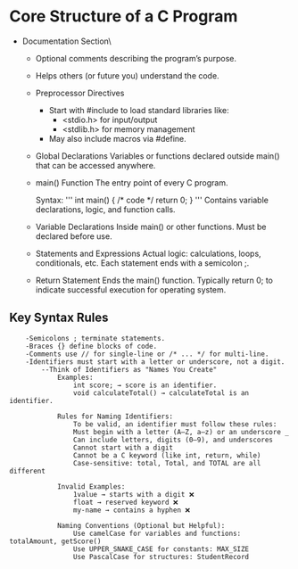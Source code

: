 # Core Structure of a C Program
- Documentation Section\
    - Optional comments describing the program’s purpose.
    - Helps others (or future you) understand the code.

    - Preprocessor Directives
        - Start with #include to load standard libraries like:
            - <stdio.h> for input/output
            - <stdlib.h> for memory management
        - May also include macros via #define.

    - Global Declarations
        Variables or functions declared outside main() that can be accessed anywhere.

    - main() Function
        The entry point of every C program.

        Syntax:
            ''' 
            int main() { 
                /* code */ 
                return 0; 
            }
            '''
        Contains variable declarations, logic, and function calls.

    - Variable Declarations
        Inside main() or other functions.
        Must be declared before use.

    - Statements and Expressions
        Actual logic: calculations, loops, conditionals, etc.
        Each statement ends with a semicolon ;.

    - Return Statement
        Ends the main() function.
        Typically return 0; to indicate successful execution for operating system.



## Key Syntax Rules
        -Semicolons ; terminate statements.
        -Braces {} define blocks of code.
        -Comments use // for single-line or /* ... */ for multi-line.
        -Identifiers must start with a letter or underscore, not a digit.
            --Think of Identifiers as "Names You Create"
                Examples:
                    int score; → score is an identifier.
                    void calculateTotal() → calculateTotal is an identifier.

                Rules for Naming Identifiers:
                    To be valid, an identifier must follow these rules:
                    Must begin with a letter (A–Z, a–z) or an underscore _
                    Can include letters, digits (0–9), and underscores
                    Cannot start with a digit
                    Cannot be a C keyword (like int, return, while)
                    Case-sensitive: total, Total, and TOTAL are all different

                Invalid Examples:
                    1value → starts with a digit ❌
                    float → reserved keyword ❌
                    my-name → contains a hyphen ❌

                Naming Conventions (Optional but Helpful):
                    Use camelCase for variables and functions: totalAmount, getScore()
                    Use UPPER_SNAKE_CASE for constants: MAX_SIZE
                    Use PascalCase for structures: StudentRecord
